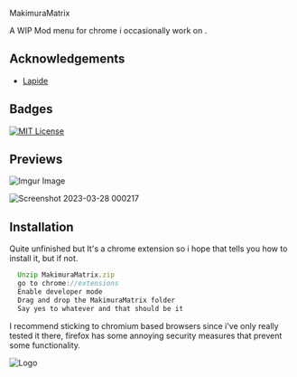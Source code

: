 MakimuraMatrix

 A WIP Mod menu for chrome  i occasionally work on . 


## Acknowledgements

 - [Lapide]( https://github.com/nonumbershere)
  


 

## Badges

 
[![MIT License](https://img.shields.io/badge/License-MIT-green.svg)](https://choosealicense.com/licenses/mit/)
 
 

## Previews

 
 ![Imgur Image]([http://i.imgur.com/zTONrOD.jpg](https://imgur.com/a/Qifycy4))

 
 ![Screenshot 2023-03-28 000217](https://user-images.githubusercontent.com/31343426/228133237-de473122-9c7b-46c4-8c56-7163ed01fc21.png)
 

 

## Installation

Quite unfinished but 
It's a chrome extension so i hope that tells you how to install it, but if not. 
```javascript
  Unzip MakimuraMatrix.zip
  go to chrome://extensions
  Enable developer mode 
  Drag and drop the MakimuraMatrix folder 
  Say yes to whatever and that should be it 
```

I recommend sticking to chromium based browsers since i've only really tested it there, firefox has some annoying security measures that prevent some functionality. 
    
![Logo](https://images-wixmp-ed30a86b8c4ca887773594c2.wixmp.com/f/9aaaf7a6-b1a5-40a3-8eb8-02712a91a568/dd8vnf7-022a0e5d-b702-4e8f-9258-1080c2eeb12e.png?token=eyJ0eXAiOiJKV1QiLCJhbGciOiJIUzI1NiJ9.eyJzdWIiOiJ1cm46YXBwOjdlMGQxODg5ODIyNjQzNzNhNWYwZDQxNWVhMGQyNmUwIiwiaXNzIjoidXJuOmFwcDo3ZTBkMTg4OTgyMjY0MzczYTVmMGQ0MTVlYTBkMjZlMCIsIm9iaiI6W1t7InBhdGgiOiJcL2ZcLzlhYWFmN2E2LWIxYTUtNDBhMy04ZWI4LTAyNzEyYTkxYTU2OFwvZGQ4dm5mNy0wMjJhMGU1ZC1iNzAyLTRlOGYtOTI1OC0xMDgwYzJlZWIxMmUucG5nIn1dXSwiYXVkIjpbInVybjpzZXJ2aWNlOmZpbGUuZG93bmxvYWQiXX0.d-Fg1X87S0SziO1V5FFGQ8nO6fPM_aULNt0cRGNPv3o)

